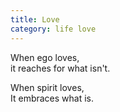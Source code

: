 ```yaml
---
title: Love
category: life love
---
```

When ego loves,  
it reaches for what isn't.

When spirit loves,  
It embraces what is.
